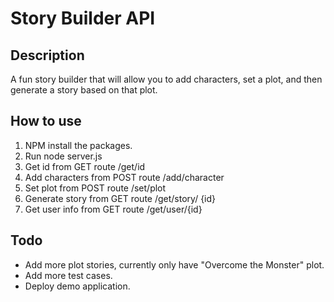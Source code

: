 # Story Builder API

## Description

A fun story builder that will allow you to add characters, set a plot, and then generate a story based on that plot.

## How to use

1. NPM install the packages.
2. Run node server.js
3. Get id from GET route /get/id
4. Add characters from POST route /add/character 
5. Set plot from POST route /set/plot
6. Generate story from GET route /get/story/ {id}
7. Get user info from GET route /get/user/{id}

## Todo

- Add more plot stories, currently only have "Overcome the Monster" plot.
- Add more test cases.
- Deploy demo application.
